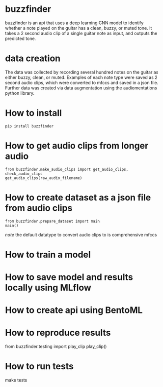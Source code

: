 # buzzfinder
buzzfinder is an api that uses a deep learning CNN model to identify whether a note
played on the guitar has a clean, buzzy, or muted tone.  It takes a 2 second audio clip of a single guitar note as input, and outputs the predicted tone.

# data creation
The data was collected by recording several hundred notes on the guitar as either buzzy, clean, or muted.  Examples of each note type were saved as 2 second audio clips, which were converted to mfccs and saved in a json file.  Further data was created via data
augmentation using the audiomentations python library.

# How to install
`pip install buzzfinder`

# How to get audio clips from longer audio
```
from buzzfinder.make_audio_clips import get_audio_clips, check_audio_clips
get_audio_clips(raw_audio_filename)
```

# How to create dataset as a json file from audio clips
```
from buzzfinder.prepare_dataset import main
main()
```
*note* the default datatype to convert audio clips to is comprehensive mfccs

# How to train a model

# How to save model and results locally using MLflow

# How to create api using BentoML

# How to reproduce results
from buzzfinder.testing import play_clip
play_clip()

# How to run tests
make tests
